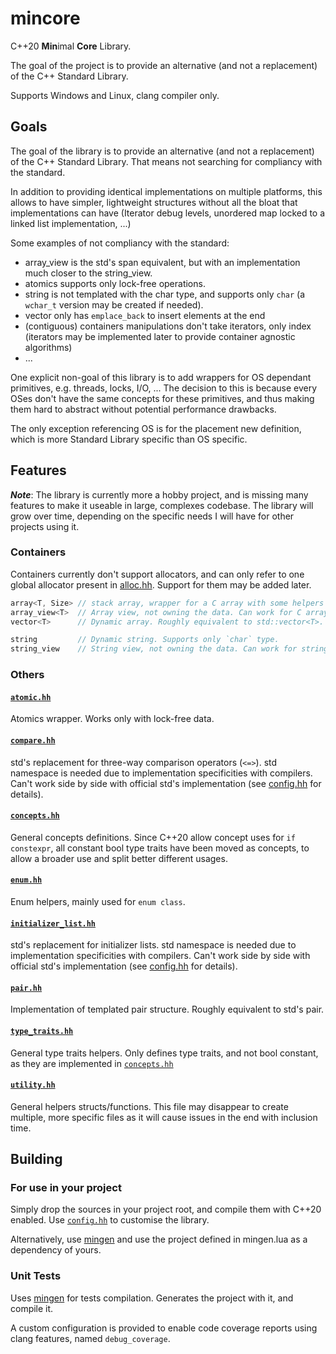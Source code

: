 # mincore
C++20 **Min**imal **Core** Library.

The goal of the project is to provide an alternative (and not a replacement) of the C++ Standard Library.

Supports Windows and Linux, clang compiler only.

## Goals

The goal of the library is to provide an alternative (and not a replacement) of the C++ Standard Library. That means not searching for compliancy with the standard.

In addition to providing identical implementations on multiple platforms, this allows to have simpler, lightweight structures without all the bloat that implementations can have (Iterator debug levels, unordered map locked to a linked list implementation, ...)

Some examples of not compliancy with the standard:

- array_view is the std's span equivalent, but with an implementation much closer to the string_view.
- atomics supports only lock-free operations.
- string is not templated with the char type, and supports only `char` (a `wchar_t` version may be created if needed).
- vector only has `emplace_back` to insert elements at the end
- (contiguous) containers manipulations don't take iterators, only index (iterators may be implemented later to provide container agnostic algorithms)
- ...

One explicit non-goal of this library is to add wrappers for OS dependant primitives, e.g. threads, locks, I/O, ... The decision to this is because every OSes don't have the same concepts for these primitives, and thus making them hard to abstract without potential performance drawbacks.

The only exception referencing OS is for the placement new definition, which is more Standard Library specific than OS specific.

## Features

***Note***: The library is currently more a hobby project, and is missing many features to make it useable in large, complexes codebase. The library will grow over time, depending on the specific needs I will have for other projects using it.

### Containers

Containers currently don't support allocators, and can only refer to one global allocator present in [alloc.hh](/src/alloc.hh). Support for them may be added later.

```cpp
array<T, Size> // stack array, wrapper for a C array with some helpers functions.
array_view<T>  // Array view, not owning the data. Can work for C arrays, array<T> as well as vector<T>.
vector<T>      // Dynamic array. Roughly equivalent to std::vector<T>.

string         // Dynamic string. Supports only `char` type.
string_view    // String view, not owning the data. Can work for string literals as well as string<T>.
```

### Others

#### [`atomic.hh`](/src/atomic.hh)
Atomics wrapper. Works only with lock-free data.

#### [`compare.hh`](/src/compare.hh)
std's replacement for three-way comparison operators (`<=>`). std namespace is needed due to implementation specificities with compilers. Can't work side by side with official std's implementation (see [config.hh](/src/config.hh) for details).

#### [`concepts.hh`](/src/concepts.hh)
General concepts definitions. Since C++20 allow concept uses for `if constexpr`, all constant bool type traits have been moved as concepts, to allow a broader use and split better different usages.

#### [`enum.hh`](/src/enum.hh)
Enum helpers, mainly used for `enum class`.

#### [`initializer_list.hh`](/src/initializer_list.hh)
std's replacement for initializer lists. std namespace is needed due to implementation specificities with compilers. Can't work side by side with official std's implementation (see [config.hh](/src/config.hh) for details).

#### [`pair.hh`](/src/pair.hh)
Implementation of templated pair structure. Roughly equivalent to std's pair.

#### [`type_traits.hh`](/src/type_traits.hh)
General type traits helpers. Only defines type traits, and not bool constant, as they are implemented in [`concepts.hh`](/src/concepts.hh)

#### [`utility.hh`](/src/utility.hh)
General helpers structs/functions. This file may disappear to create multiple, more specific files as it will cause issues in the end with inclusion time.

## Building

### For use in your project
Simply drop the sources in your project root, and compile them with C++20 enabled. Use [`config.hh`](/src/config.hh) to customise the library.

Alternatively, use [mingen](https://github.com/BluTree/mingen) and use the project defined in mingen.lua as a dependency of yours.

### Unit Tests
Uses [mingen](https://github.com/BluTree/mingen) for tests compilation. Generates the project with it, and compile it.

A custom configuration is provided to enable code coverage reports using clang features, named `debug_coverage`.
